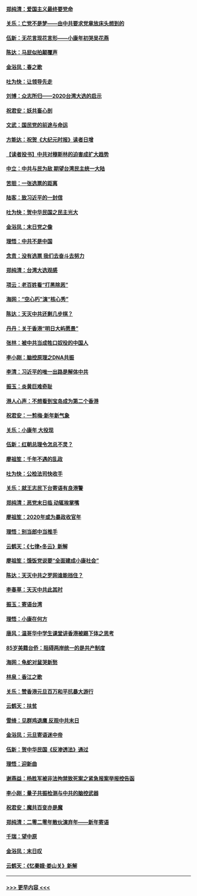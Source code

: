 #### [郑纯清：爱国主义最终要党命](../pages/nsc993/n11802197.md?t=01181931) 
#### [关乐：亡党不是梦——由中共要求党章放床头想到的](../pages/nsc993/n11802156.md?t=01181931) 
#### [伍新：无花言现花言形——小康年初哭吴花燕](../pages/nsc993/n11800044.md?t=01181931) 
#### [陈达：马屁似拍颠覆声](../pages/nsc993/n11800010.md?t=01181931) 
#### [金浴凤：春之歌](../pages/nsc993/n11797687.md?t=01181931) 
#### [吐为快：让领导先走](../pages/nsc993/n11797512.md?t=01181931) 
#### [刘博：众志所归——2020台湾大选的启示](../pages/nsc993/n11796878.md?t=01181931) 
#### [祝君安：妖共畜心剖](../pages/nsc993/n11794273.md?t=01181931) 
#### [文武：国民党的前途与命运](../pages/nsc993/n11794198.md?t=01181931) 
#### [方能达：祝贺《大纪元时报》读者日增](../pages/nsc993/n11793807.md?t=01181931) 
#### [【读者投书】中共对穆斯林的迫害成扩大趋势](../pages/nsc993/n11791371.md?t=01181931) 
#### [中立：中共与民为敌 期望台湾民主统一大陆](../pages/nsc993/n11790392.md?t=01181931) 
#### [苦胆：一张选票的距离](../pages/nsc993/n11788914.md?t=01181931) 
#### [陆客：致习近平的一封信](../pages/nsc993/n11788867.md?t=01181931) 
#### [吐为快：贺中华民国之民主光大](../pages/nsc993/n11788618.md?t=01181931) 
#### [金浴凤：末日党之像](../pages/nsc993/n11787475.md?t=01181931) 
#### [理悟：中共不是中国](../pages/nsc993/n11787463.md?t=01181931) 
#### [念贲：没有选票  我们去奋斗去努力](../pages/nsc993/n11787398.md?t=01181931) 
#### [郑纯清：台湾大选观感](../pages/nsc993/n11786210.md?t=01181931) 
#### [项云：老百姓看“打黑除恶”](../pages/nsc993/n11785398.md?t=01181931) 
#### [海网：“空心朽”演“核心秀”](../pages/nsc993/n11783874.md?t=01181931) 
#### [陈达：天灭中共还剩几步棋？](../pages/nsc993/n11783719.md?t=01181931) 
#### [丹丹：关于香港“明日大屿愿景”](../pages/nsc993/n11783273.md?t=01181931) 
#### [张林：被中共当成牲口奴役的中国人](../pages/nsc993/n11782397.md?t=01181931) 
#### [李小刚：脑控原理之DNA共振](../pages/nsc993/n11780962.md?t=01181931) 
#### [李清：习近平的唯一出路是解体中共](../pages/nsc993/n11780866.md?t=01181931) 
#### [振玉：炎黄巨难奇耻](../pages/nsc993/n11779632.md?t=01181931) 
#### [港人心声：不想看到宝岛成为第二个香港](../pages/nsc993/n11778817.md?t=01181931) 
#### [祝君安：一剪梅‧新年新气象](../pages/nsc993/n11776340.md?t=01181931) 
#### [关乐：小康年 大役现](../pages/nsc993/n11774213.md?t=01181931) 
#### [伍新：红朝总理令怎总不灵？](../pages/nsc993/n11770813.md?t=01181931) 
#### [廖祖笙：千年不遇的乱政](../pages/nsc993/n11770373.md?t=01181931) 
#### [吐为快：公检法司快收手](../pages/nsc993/n11770359.md?t=01181931) 
#### [关乐：就王志民下台寄语有良港警](../pages/nsc993/n11769903.md?t=01181931) 
#### [郑纯清：恶党末日临 动辄挨掌嘴](../pages/nsc993/n11769356.md?t=01181931) 
#### [廖祖笙：2020年或为暴政收官年](../pages/nsc993/n11768216.md?t=01181931) 
#### [理悟：别当郎中当推手](../pages/nsc993/n11768243.md?t=01181931) 
#### [云鹤天：《七律▪冬云》新解](../pages/nsc993/n11768204.md?t=01181931) 
#### [廖祖笙：饿饭党说要“全面建成小康社会”](../pages/nsc993/n11767482.md?t=01181931) 
#### [陈达：天灭中共之罗网谁能挡住？](../pages/nsc993/n11767465.md?t=01181931) 
#### [李春草：天灭中共此其时](../pages/nsc993/n11767452.md?t=01181931) 
#### [振玉：寄语台湾](../pages/nsc993/n11767432.md?t=01181931) 
#### [理悟：小康在何方](../pages/nsc993/n11767394.md?t=01181931) 
#### [唐风：温哥华中学生课堂讲香港被踢下体之思考](../pages/nsc993/n11766848.md?t=01181931) 
#### [85岁美籍台侨：阻碍两岸统一的是共产制度](../pages/nsc993/n11765043.md?t=01181931) 
#### [海网：龟蛇对鼠哭新愁](../pages/nsc993/n11764895.md?t=01181931) 
#### [林泉：香江之歌](../pages/nsc993/n11764415.md?t=01181931) 
#### [关乐：赞香港元旦百万和平抗暴大游行](../pages/nsc993/n11764382.md?t=01181931) 
#### [云鹤天：扶贫](../pages/nsc993/n11764245.md?t=01181931) 
#### [雪绮：见群鸡退鹰  反观中共末日](../pages/nsc993/n11762112.md?t=01181931) 
#### [金浴凤：元旦寄语迷中帝](../pages/nsc993/n11761788.md?t=01181931) 
#### [伍新：贺中华民国《反渗透法》通过](../pages/nsc993/n11761994.md?t=01181931) 
#### [理悟：迎新曲](../pages/nsc993/n11761152.md?t=01181931) 
#### [谢燕益：杨胜军被非法拘禁致死案之紧急报案举报控告函](../pages/nsc993/n11756134.md?t=01181931) 
#### [李小刚：量子共振检测与中共的脑控武器](../pages/nsc993/n11754518.md?t=01181931) 
#### [祝君安：魔共百变亦是魔](../pages/nsc993/n11754469.md?t=01181931) 
#### [郑纯清：二零二零年散伙演弃年——新年寄语](../pages/nsc993/n11754195.md?t=01181931) 
#### [千瑞：望中原](../pages/nsc993/n11754159.md?t=01181931) 
#### [金浴凤：末日叹](../pages/nsc993/n11752359.md?t=01181931) 
#### [云鹤天：《忆秦娥‧娄山关》新解](../pages/nsc993/n11752348.md?t=01181931) 

----
#### [ >>> 更早内容 <<< ](../indexes/nsc993-earlier.md)
